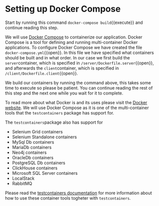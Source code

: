 # Setting up Docker Compose
Start by running this command 
`docker-compose build`{{execute}} and continue reading this step.

We will use [Docker Compose](https://docs.docker.com/compose/) to containerize our application. Docker Compose is a tool for defining and running multi-container Docker applications. To configure Docker Compose we have created the file `docker-compose.yml`{{open}}. In this file we have specified what containers should be built and in what order. In our case we first build the `server`container, which is specified in `/server/Dockerfile.server`{{open}}, and afterwards the `client`container, which is specified in `/client/Dockerfile.client`{{open}}.

We build our containers by running the command above, this takes some time to execute so please be patient. You can continue reading the rest of this step and the next one while you wait for it to complete. 

To read more about what Docker is and its uses please visit the [Docker website](https://docs.docker.com/get-started/overview/). We will use Docker Compose as it is one of the multi-container tools that the `testcontainers` package has support for. 

The `testcontainers`package also has support for 
* Selenium Grid containers
* Selenium Standalone containers
* MySql Db containers
* MariaDb containers
* Neo4j containers
* OracleDb containers
* PostgreSQL Db containers
* ClickHouse containers
* Microsoft SQL Server containers
* LocalStack
* RabbitMQ

Please read the [testcontainers documentation](https://testcontainers-python.readthedocs.io/en/latest/) for more information about how to use these container tools togheter with `testcontainers`.
